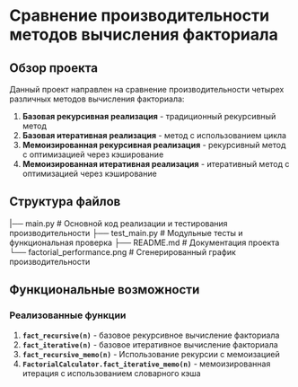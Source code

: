 # Сравнение производительности методов вычисления факториала

## Обзор проекта

Данный проект направлен на сравнение производительности четырех различных методов вычисления факториала:
1. **Базовая рекурсивная реализация** - традиционный рекурсивный метод
2. **Базовая итеративная реализация** - метод с использованием цикла
3. **Мемоизированная рекурсивная реализация** - рекурсивный метод с оптимизацией через кэширование
4. **Мемоизированная итеративная реализация** - итеративный метод с оптимизацией через кэширование

## Структура файлов

|── main.py # Основной код реализации и тестирования производительности
├── test_main.py # Модульные тесты и функциональная проверка
├── README.md # Документация проекта
└── factorial_performance.png # Сгенерированный график производительности


## Функциональные возможности

### Реализованные функции

1. **`fact_recursive(n)`** - базовое рекурсивное вычисление факториала
2. **`fact_iterative(n)`** - базовое итеративное вычисление факториала
3. **`fact_recursive_memo(n)`** - Использование рекурсии с мемоизацией
4. **`FactorialCalculator.fact_iterative_memo(n)`** - мемоизированная итерация с использованием словарного кэша


